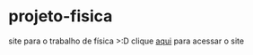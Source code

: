 # projeto-fisica
site para o trabalho de física >:D
clique <a href="https://eded001.github.io/projeto-fisica/pages/Home-page">aqui</a> para acessar o site
